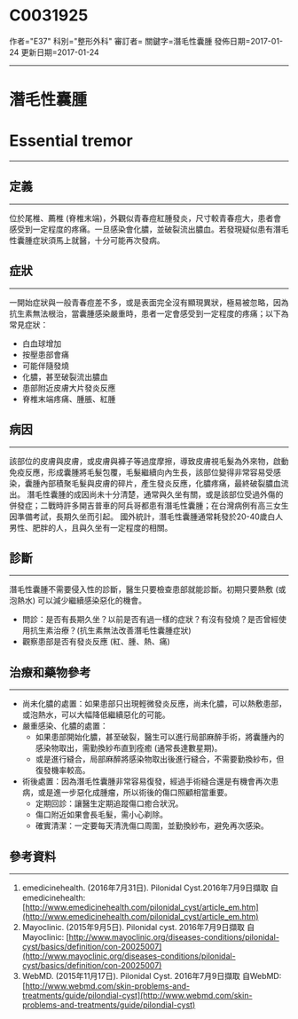 # C0031925
作者="E37"
科別="整形外科"
審訂者=
關鍵字=潛毛性囊腫
發佈日期=2017-01-24
更新日期=2017-01-24

----------
# 潛毛性囊腫
# Essential tremor
----------
## 定義
----------

位於尾椎、薦椎 (脊椎末端)，外觀似青春痘紅腫發炎，尺寸較青春痘大，患者會感受到一定程度的疼痛。一旦感染會化膿，並破裂流出膿血。若發現疑似患有潛毛性囊腫症狀須馬上就醫，十分可能再次發病。

## 症狀
----------

一開始症狀與一般青春痘差不多，或是表面完全沒有顯現異狀，極易被忽略，因為抗生素無法根治，當囊腫感染嚴重時，患者一定會感受到一定程度的疼痛；以下為常見症狀：

- 白血球增加
- 按壓患部會痛
- 可能伴隨發燒
- 化膿，甚至破裂流出膿血
- 患部附近皮膚大片發炎反應
- 脊椎末端疼痛、腫脹、紅腫
## 病因
----------

該部位的皮膚與皮膚，或皮膚與褲子等過度摩擦，導致皮膚視毛髮為外來物，啟動免疫反應，形成囊腫將毛髮包覆，毛髮繼續向內生長，該部位變得非常容易受感染，囊腫內部積聚毛髮與皮膚的碎片，產生發炎反應，化膿疼痛，最終破裂膿血流出。
潛毛性囊腫的成因尚未十分清楚，通常與久坐有關，或是該部位受過外傷的併發症；二戰時許多開吉普車的阿兵哥都患有潛毛性囊腫；在台灣病例有高三女生因準備考試，長期久坐而引起。
國外統計，潛毛性囊腫通常耗發於20-40歲白人男性、肥胖的人，且與久坐有一定程度的相關。

## 診斷
----------

潛毛性囊腫不需要侵入性的診斷，醫生只要檢查患部就能診斷。初期只要熱敷 (或泡熱水) 可以減少繼續感染惡化的機會。

- 問診：是否有長期久坐？以前是否有過一樣的症狀？有沒有發燒？是否曾經使用抗生素治療？(抗生素無法改善潛毛性囊腫症狀)
- 觀察患部是否有發炎反應 (紅、腫、熱、痛)
## 治療和藥物參考
----------
- 尚未化膿的處置：如果患部只出現輕微發炎反應，尚未化膿，可以熱敷患部，或泡熱水，可以大幅降低繼續惡化的可能。
- 嚴重感染、化膿的處置：
  - 如果患部開始化膿，甚至破裂，醫生可以進行局部麻醉手術，將囊腫內的感染物取出，需勤換紗布直到痊癒 (通常長達數星期)。
  - 或是進行縫合，局部麻醉將感染物取出後進行縫合，不需要勤換紗布，但復發機率較高。
- 術後處置：因為潛毛性囊腫非常容易復發，經過手術縫合還是有機會再次患病，或是進一步惡化成腫瘤，所以術後的傷口照顧相當重要。
  - 定期回診：讓醫生定期追蹤傷口癒合狀況。
  - 傷口附近如果會長毛髮，需小心剃除。
  - 確實清潔：一定要每天清洗傷口周圍，並勤換紗布，避免再次感染。
## 參考資料
----------
1. emedicinehealth. (2016年7月31日). Pilonidal Cyst.2016年7月9日擷取 自 emedicinehealth:
  [http://www.emedicinehealth.com/pilonidal_cyst/article_em.htm](http://www.emedicinehealth.com/pilonidal_cyst/article_em.htm)
2. Mayoclinic. (2015年9月5日). Pilonidal cyst. 2016年7月9日擷取 自Mayoclinic:
  [http://www.mayoclinic.org/diseases-conditions/pilonidal-cyst/basics/definition/con-20025007](http://www.mayoclinic.org/diseases-conditions/pilonidal-cyst/basics/definition/con-20025007)
3. WebMD. (2015年11月17日). Pilonidal Cyst. 2016年7月9日擷取 自WebMD:
  [http://www.webmd.com/skin-problems-and-treatments/guide/pilondial-cyst](http://www.webmd.com/skin-problems-and-treatments/guide/pilondial-cyst)

